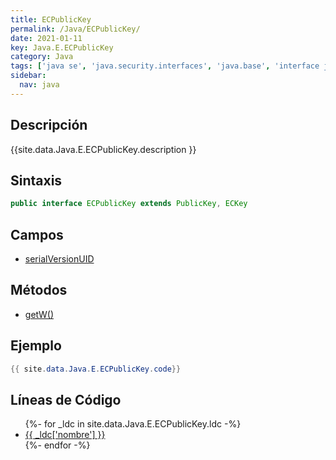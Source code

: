 ```yaml
---
title: ECPublicKey
permalink: /Java/ECPublicKey/
date: 2021-01-11
key: Java.E.ECPublicKey
category: Java
tags: ['java se', 'java.security.interfaces', 'java.base', 'interface java', 'Java 1.5']
sidebar: 
  nav: java
---
```


## Descripción
{{site.data.Java.E.ECPublicKey.description }}

## Sintaxis
~~~java
public interface ECPublicKey extends PublicKey, ECKey
~~~

## Campos
* [serialVersionUID](/Java/ECPublicKey/serialVersionUID)

## Métodos
* [getW()](/Java/ECPublicKey/getW)

## Ejemplo
~~~java
{{ site.data.Java.E.ECPublicKey.code}}
~~~

## Líneas de Código
<ul>
{%- for _ldc in site.data.Java.E.ECPublicKey.ldc -%}
   <li>
       <a href="{{_ldc['url'] }}">{{ _ldc['nombre'] }}</a>
   </li>
{%- endfor -%}
</ul>
